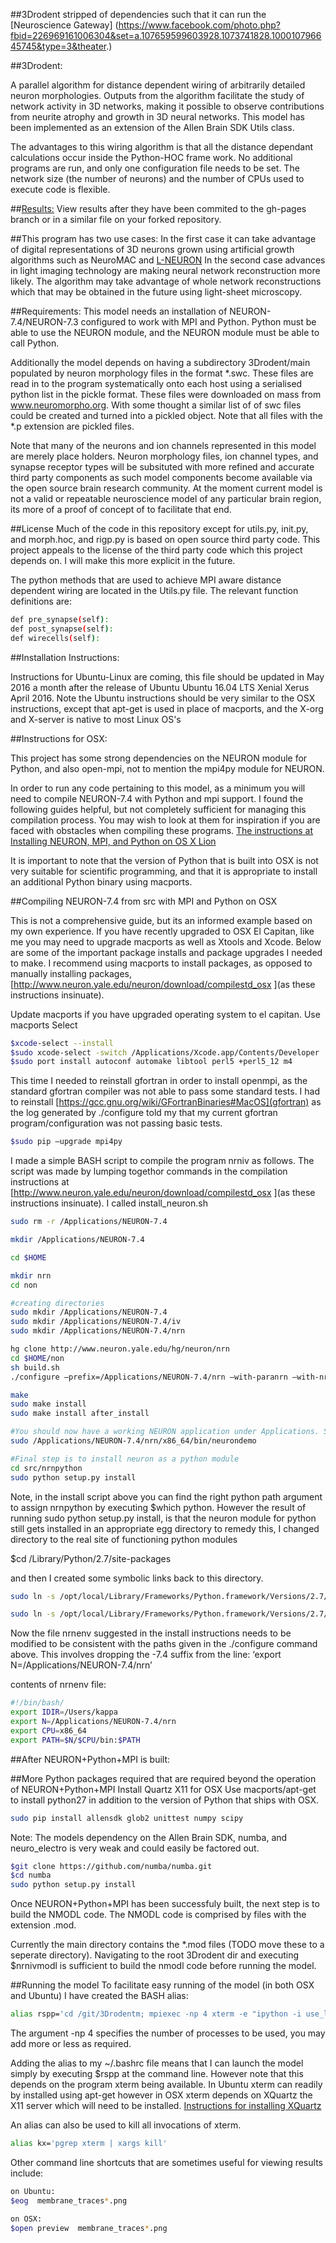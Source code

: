 ##3Drodent stripped of dependencies such that it can run the [Neuroscience Gateway] (https://www.facebook.com/photo.php?fbid=226969161006304&set=a.107659599603928.1073741828.100010796645745&type=3&theater.)

##3Drodent:

A parallel algorithm for distance dependent wiring of arbitrarily detailed neuron morphologies. Outputs from the algorithm facilitate the study of network activity in 3D networks, making it possible to observe contributions from neurite atrophy and growth in 3D neural networks. This model has been implemented as an extension of the Allen Brain SDK Utils class.

The advantages to this wiring algorithm is that all the distance dependant calculations occur inside the Python-HOC frame work. No additional programs are run, and only one configuration file needs to be set. The network size (the number of neurons) and the number of CPUs used to execute code is flexible.

##[Results:](http://russelljjarvis.github.io/3Drodent/web/index.html)
View results after they have been commited to the gh-pages branch or in a similar file on your forked repository.


##This program has two use cases:
In the first case it can take advantage of digital representations of 3D neurons grown using artificial growth algorithms such as NeuroMAC and [L-NEURON](http://krasnow1.gmu.edu/cn3/L-Neuron/HTM/paper.htm) 
In the second case advances in light imaging technology are making neural network reconstruction more likely. The algorithm may take advantage of whole network reconstructions which that may be obtained in the future using light-sheet microscopy.

##Requirements:
This model needs an installation of NEURON-7.4/NEURON-7.3 configured to work with MPI and Python. Python must be able to use the NEURON module, and the NEURON module must be able to call Python.

Additionally the model depends on having a subdirectory 3Drodent/main populated by neuron morphology files in the format *.swc. These files are read in to the program systematically onto each host using a serialised python list in the pickle format. These files were downloaded on mass from www.neuromorpho.org. With some thought a similar list of of swc files could be created and turned into a pickled object. Note that all files with the *.p extension are pickled files.

Note that many of the neurons and ion channels represented in this model are merely place holders. Neuron morphology files, ion channel types, and synapse receptor types will be subsituted with more refined and accurate third party components as such model components become available via the open source brain research community. At the moment current model is not a valid or repeatable neuroscience model of any particular brain region, its more of a proof of concept of to facilitate that end.

##License 
Much of the code in this repository except for utils.py, init.py, and morph.hoc, and rigp.py is based on open source third party code. This project appeals to the license of the third party code which this project depends on. I will make this more explicit in the future.

The python methods that are used to achieve MPI aware distance dependent wiring are located in the Utils.py file. The relevant function definitions are:
```sh
def pre_synapse(self):
def post_synapse(self):
def wirecells(self):
```
##Installation Instructions: 

Instructions for Ubuntu-Linux are coming, this file should be updated in May 2016 a month after the release of Ubuntu Ubuntu 16.04 LTS Xenial Xerus April 2016. Note the Ubuntu instructions should be very similar to the OSX instructions, except that apt-get is used in place of macports, and the X-org and X-server is native to most Linux OS's

##Instructions for OSX:

This project has some strong dependencies on the NEURON module for Python, and also open-mpi, not to mention the mpi4py module for NEURON.

In order to run any code pertaining to this model, as a minimum you will need to compile NEURON-7.4 with Python and mpi support. I found the following guides helpful, but not completely sufficient 
for managing this compilation process. You may wish to look at them for inspiration if you are faced with obstacles when compiling these programs.
[The instructions at](https://www.neuron.yale.edu/neuron/download/compilestd_osx#openmpi)
[Installing NEURON, MPI, and Python on OS X Lion](https://sphericalcow.wordpress.com/2012/09/02/installing-neuron-mpi-and-python-on-os-x-lion/
)

It is important to note that the version of Python that is built into OSX is not very suitable for scientific programming, and that it is appropriate to install an additional Python binary using macports.

##Compiling NEURON-7.4 from src with MPI and Python on OSX 

This is not a comprehensive guide, but its an informed example based on my own experience. If you have recently upgraded to OSX El Capitan, like me you may need to upgrade macports as well as Xtools and Xcode. Below are some of the important package installs and package upgrades I needed to make. I recommend using macports to install packages, as opposed to manually installing packages, [http://www.neuron.yale.edu/neuron/download/compilestd_osx
](as these instructions insinuate).

Update macports if you have upgraded operating system to el capitan.
Use macports Select
```sh
$xcode-select --install
$sudo xcode-select -switch /Applications/Xcode.app/Contents/Developer
$sudo port install autoconf automake libtool perl5 +perl5_12 m4
```

This time I needed to reinstall gfortran in order to install openmpi, as the standard gfortran compiler was not able to pass some standard tests. I had to reinstall [https://gcc.gnu.org/wiki/GFortranBinaries#MacOS](gfortran) as the log generated by ./configure told my that my current gfortran program/configuration was not passing basic tests.
```sh
$sudo pip –upgrade mpi4py
```
I made a simple BASH script to compile the program nrniv as follows. The script was made by lumping togethor commands in the compilation instructions at [http://www.neuron.yale.edu/neuron/download/compilestd_osx
](as these instructions insinuate). I called install_neuron.sh
```sh
sudo rm -r /Applications/NEURON-7.4

mkdir /Applications/NEURON-7.4

cd $HOME

mkdir nrn
cd non

#creating directories
sudo mkdir /Applications/NEURON-7.4
sudo mkdir /Applications/NEURON-7.4/iv
sudo mkdir /Applications/NEURON-7.4/nrn

hg clone http://www.neuron.yale.edu/hg/neuron/nrn
cd $HOME/non
sh build.sh
./configure –prefix=/Applications/NEURON-7.4/nrn –with-paranrn –with-nrnpython=/opt/local/bin/python –host=x86_64-apple-darwin15.2.0 –build=x86_64-apple-darwin15.2.0 –without-iv

make
sudo make install
sudo make install after_install

#You should now have a working NEURON application under Applications. Small test;
sudo /Applications/NEURON-7.4/nrn/x86_64/bin/neurondemo

#Final step is to install neuron as a python module
cd src/nrnpython
sudo python setup.py install
```
Note, in the install script above you can find the right python path argument to assign nrnpython by executing $which python. However the result of running sudo python setup.py install, is that the neuron module for python still gets installed in an appropriate egg directory to remedy this, I changed directory to the real site of functioning python modules

$cd /Library/Python/2.7/site-packages

and then I created some symbolic links back to this directory.
```sh
sudo ln -s /opt/local/Library/Frameworks/Python.framework/Versions/2.7/lib/python2.7/site-packages/NEURON-7.4-py2.7.egg-info .

sudo ln -s /opt/local/Library/Frameworks/Python.framework/Versions/2.7/lib/python2.7/site-packages/neuron/ .
```
Now the file nrnenv suggested in the install instructions needs to be modified to be consistent with the paths given in the ./configure  command above. This involves dropping the -7.4 suffix from the line: ‘export N=/Applications/NEURON-7.4/nrn’

contents of nrnenv file:

```sh
#!/bin/bash/
export IDIR=/Users/kappa
export N=/Applications/NEURON-7.4/nrn
export CPU=x86_64
export PATH=$N/$CPU/bin:$PATH
```

##After NEURON+Python+MPI is built:

##More Python packages required that are required beyond the operation of NEURON+Python+MPI 
Install Quartz X11 for OSX
Use macports/apt-get to install python27 in addition to the version of Python that ships with OSX.

```sh
sudo pip install allensdk glob2 unittest numpy scipy
```
Note: The models dependency on the Allen Brain SDK, numba, and neuro_electro is very weak and could easily be factored out.

```sh
$git clone https://github.com/numba/numba.git
$cd numba
sudo python setup.py install

```


Once NEURON+Python+MPI has been successfuly built, the next step is to build the NMODL code. The NMODL code is comprised by files with the extension .mod.

Currently the main directory contains the *.mod files (TODO move these to a seperate directory). Navigating to the root 3Drodent dir and executing 
$nrnivmodl 
is sufficient to build the nmodl code before running the model.

##Running the model
To facilitate easy running of the model  (in both OSX and Ubuntu) I have created the BASH alias:
```sh
alias rspp='cd /git/3Drodentm; mpiexec -np 4 xterm -e "ipython -i use_local_files.py"'

```
The argument -np 4 specifies the number of processes to be used, you may add more or less as required.

Adding the alias to my ~/.bashrc file means that I can launch the model simply by executing $rspp at the command line.
However note that this depends on the program xterm being available. In Ubuntu xterm can readily by installed using apt-get however in OSX xterm depends on XQuartz the X11 server which will need to be installed. [Instructions for installing XQuartz](https://www.neuron.yale.edu/neuron/download/compilestd_osx)

An alias can also be used to kill all invocations of xterm.
```sh
alias kx='pgrep xterm | xargs kill'
```
Other command line shortcuts that are sometimes useful for viewing results include:
```sh
on Ubuntu:
$eog  membrane_traces*.png

on OSX:
$open preview  membrane_traces*.png

```

